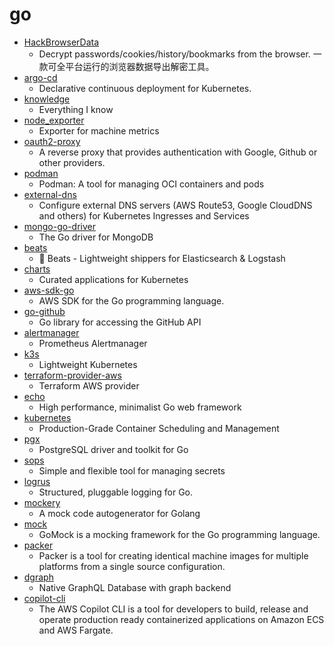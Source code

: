 # go
- [HackBrowserData](https://github.com/moonD4rk/HackBrowserData)
  - Decrypt passwords/cookies/history/bookmarks from the browser. 一款可全平台运行的浏览器数据导出解密工具。
- [argo-cd](https://github.com/argoproj/argo-cd)
  - Declarative continuous deployment for Kubernetes.
- [knowledge](https://github.com/nikitavoloboev/knowledge)
  - Everything I know
- [node_exporter](https://github.com/prometheus/node_exporter)
  - Exporter for machine metrics
- [oauth2-proxy](https://github.com/oauth2-proxy/oauth2-proxy)
  - A reverse proxy that provides authentication with Google, Github or other providers.
- [podman](https://github.com/containers/podman)
  - Podman: A tool for managing OCI containers and pods
- [external-dns](https://github.com/kubernetes-sigs/external-dns)
  - Configure external DNS servers (AWS Route53, Google CloudDNS and others) for Kubernetes Ingresses and Services
- [mongo-go-driver](https://github.com/mongodb/mongo-go-driver)
  - The Go driver for MongoDB
- [beats](https://github.com/elastic/beats)
  - 🐠 Beats - Lightweight shippers for Elasticsearch & Logstash
- [charts](https://github.com/helm/charts)
  - Curated applications for Kubernetes
- [aws-sdk-go](https://github.com/aws/aws-sdk-go)
  - AWS SDK for the Go programming language.
- [go-github](https://github.com/google/go-github)
  - Go library for accessing the GitHub API
- [alertmanager](https://github.com/prometheus/alertmanager)
  - Prometheus Alertmanager
- [k3s](https://github.com/rancher/k3s)
  - Lightweight Kubernetes
- [terraform-provider-aws](https://github.com/hashicorp/terraform-provider-aws)
  - Terraform AWS provider
- [echo](https://github.com/labstack/echo)
  - High performance, minimalist Go web framework
- [kubernetes](https://github.com/kubernetes/kubernetes)
  - Production-Grade Container Scheduling and Management
- [pgx](https://github.com/jackc/pgx)
  - PostgreSQL driver and toolkit for Go
- [sops](https://github.com/mozilla/sops)
  - Simple and flexible tool for managing secrets
- [logrus](https://github.com/sirupsen/logrus)
  - Structured, pluggable logging for Go.
- [mockery](https://github.com/vektra/mockery)
  - A mock code autogenerator for Golang
- [mock](https://github.com/golang/mock)
  - GoMock is a mocking framework for the Go programming language.
- [packer](https://github.com/hashicorp/packer)
  - Packer is a tool for creating identical machine images for multiple platforms from a single source configuration.
- [dgraph](https://github.com/dgraph-io/dgraph)
  - Native GraphQL Database with graph backend
- [copilot-cli](https://github.com/aws/copilot-cli)
  - The AWS Copilot CLI is a tool for developers to build, release and operate production ready containerized applications on Amazon ECS and AWS Fargate.
